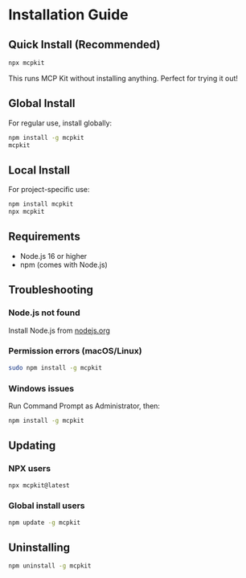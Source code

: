 # Installation Guide

## Quick Install (Recommended)

```bash
npx mcpkit
```

This runs MCP Kit without installing anything. Perfect for trying it out!

## Global Install

For regular use, install globally:

```bash
npm install -g mcpkit
mcpkit
```

## Local Install

For project-specific use:

```bash
npm install mcpkit
npx mcpkit
```

## Requirements

- Node.js 16 or higher
- npm (comes with Node.js)

## Troubleshooting

### Node.js not found
Install Node.js from [nodejs.org](https://nodejs.org/)

### Permission errors (macOS/Linux)
```bash
sudo npm install -g mcpkit
```

### Windows issues
Run Command Prompt as Administrator, then:
```bash
npm install -g mcpkit
```

## Updating

### NPX users
```bash
npx mcpkit@latest
```

### Global install users
```bash
npm update -g mcpkit
```

## Uninstalling

```bash
npm uninstall -g mcpkit
```
